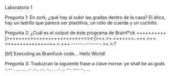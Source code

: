 Laboratorio 1

Pregunta 1:
En zork, ¿qué hay al subir las gradas dentro de la casa?
El ático, hay un ladrillo que parece ser plastilina, un rollo de cuerda y un cuchillo.

Pregunta 2:
¿Cuál es el output de éste programa de Brainf*ck ++++++++++[>+++++++>++++++++++>+++>+<<<<-]>++.>+.+++++++..+++.>++.<<+++++++++++++++.>.+++.------.--------.>+.>.?

[bf] Executing as Brainfuck code...
Hello World!

Pregunta 3:
Traduzcan la siguiente frase a clave morse:
ye shall be as gods
-.-- .  ... .... .- .-.. .-..  -... .  .- ...  --. --- -.. ...

